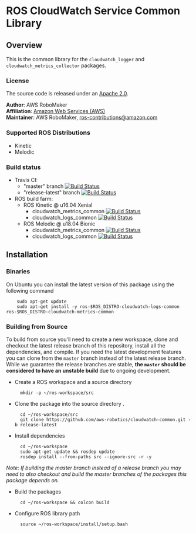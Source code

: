 # ROS CloudWatch Service Common Library


## Overview
This is the common library for the `cloudwatch_logger` and `cloudwatch_metrics_collector` packages.

### License
The source code is released under an [Apache 2.0].

**Author**: AWS RoboMaker<br/>
**Affiliation**: [Amazon Web Services (AWS)]<br/>
**Maintainer**: AWS RoboMaker, ros-contributions@amazon.com

### Supported ROS Distributions
- Kinetic
- Melodic

### Build status
* Travis CI:
    * "master" branch [![Build Status](https://travis-ci.org/aws-robotics/cloudwatch-common.svg?branch=master)](https://travis-ci.org/aws-robotics/cloudwatch-common/branches)
    * "release-latest" branch [![Build Status](https://travis-ci.org/aws-robotics/cloudwatch-common.svg?branch=release-latest)](https://travis-ci.org/aws-robotics/cloudwatch-common/branches)
* ROS build farm:
    * ROS Kinetic @ u16.04 Xenial
        * cloudwatch_metrics_common [![Build Status](http://build.ros.org/job/Kbin_uX64__cloudwatch_metrics_common__ubuntu_xenial_amd64__binary/badge/icon)](http://build.ros.org/job/Kbin_uX64__cloudwatch_metrics_common__ubuntu_xenial_amd64__binary)
        * cloudwatch_logs_common [![Build Status](http://build.ros.org/job/Kbin_uX64__cloudwatch_logs_common__ubuntu_xenial_amd64__binary/badge/icon)](http://build.ros.org/job/Kbin_uX64__cloudwatch_logs_common__ubuntu_xenial_amd64__binary)
    * ROS Melodic @ u18.04 Bionic
        * cloudwatch_metrics_common [![Build Status](http://build.ros.org/job/Mbin_uB64__cloudwatch_metrics_common__ubuntu_bionic_amd64__binary/badge/icon)](http://build.ros.org/job/Mbin_uB64__cloudwatch_metrics_common__ubuntu_bionic_amd64__binary)
        * cloudwatch_logs_common [![Build Status](http://build.ros.org/job/Mbin_uB64__cloudwatch_logs_common__ubuntu_bionic_amd64__binary/badge/icon)](http://build.ros.org/job/Mbin_uB64__cloudwatch_logs_common__ubuntu_bionic_amd64__binary)


## Installation

### Binaries
On Ubuntu you can install the latest version of this package using the following command

        sudo apt-get update
        sudo apt-get install -y ros-$ROS_DISTRO-cloudwatch-logs-common ros-$ROS_DISTRO-cloudwatch-metrics-common

### Building from Source

To build from source you'll need to create a new workspace, clone and checkout the latest release branch of this repository, install all the dependencies, and compile. If you need the latest development features you can clone from the `master` branch instead of the latest release branch. While we guarantee the release branches are stable, __the `master` should be considered to have an unstable build__ due to ongoing development. 

- Create a ROS workspace and a source directory

        mkdir -p ~/ros-workspace/src

- Clone the package into the source directory . 

        cd ~/ros-workspace/src
        git clone https://github.com/aws-robotics/cloudwatch-common.git -b release-latest

- Install dependencies

        cd ~/ros-workspace 
        sudo apt-get update && rosdep update
        rosdep install --from-paths src --ignore-src -r -y
        
_Note: If building the master branch instead of a release branch you may need to also checkout and build the master branches of the packages this package depends on._

- Build the packages

        cd ~/ros-workspace && colcon build

- Configure ROS library path

        source ~/ros-workspace/install/setup.bash


[Amazon Web Services (AWS)]: https://aws.amazon.com/
[Apache 2.0]: https://aws.amazon.com/apache-2-0/

